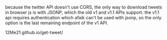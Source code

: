 because the twitter API doesn't use CORS, the only way to download tweets in browser js is with JSONP, which the old v1 and v1.1 APIs support.
the v1.1 api requires authentication which afaik can't be used with jsonp, so the only option is the last remaining endpoint of the v1 API.

12Me21.github.io/get-tweet/
